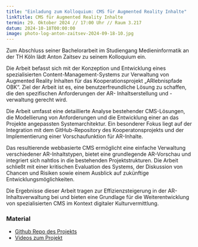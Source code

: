 ```yaml
---
title: "Einladung zum Kolloquium: CMS für Augmented Reality Inhalte"
linkTitle: CMS für Augmented Reality Inhalte
termin: 29. Oktober 2024 // 17:00 Uhr // Raum 3.217
datum: 2024-10-18T00:00:00
image: photo-log-anton-zaitsev-2024-09-18-10.jpg
---
```

Zum Abschluss seiner Bachelorarbeit im Studiengang Medieninformatik an der TH Köln lädt Anton Zaitsev zu seinem Kolloquium ein. 

Die Arbeit befasst sich mit der Konzeption und Entwicklung eines spezialisierten Content-Management-Systems zur Verwaltung von Augmented Reality Inhalten für das Kooperationsprojekt „ARlebnispfade OBK“. Ziel der Arbeit ist es, eine benutzerfreundliche Lösung zu schaffen, die den spezifischen Anforderungen der AR- Inhaltserstellung und -verwaltung gerecht wird.

Die Arbeit umfasst eine detaillierte Analyse bestehender CMS-Lösungen, die Modellierung von Anforderungen und die Entwicklung einer an das Projekte angepassten Systemarchitektur. Ein besonderer Fokus liegt auf der Integration mit dem GitHub-Repository des Kooperatonsprojekts und der Implementierung einer Vorschaufunktion für AR-Inhalte.

Das resultierende webbasierte CMS ermöglicht eine einfache Verwaltung verschiedener AR-Inhaltstypen, bietet eine grundlegende AR-Vorschau und integriert sich nahtlos in die bestehenden Projektstrukturen. Die Arbeit schließt mit einer kritischen Evaluation des Systems, der Diskussion von Chancen und Risiken sowie einem Ausblick auf zukünftige Entwicklungsmöglichkeiten.

Die Ergebnisse dieser Arbeit tragen zur Effizienzsteigerung in der AR-Inhaltsverwaltung bei und bieten eine Grundlage für die Weiterentwicklung von spezialisierten CMS im Kontext digitaler Kulturvermittlung.

### Material

- [Github Repo des Projekts](https://github.com/antonztsv/arlebnispfade-cms)
- [Videos zum Projekt](https://www.youtube.com/playlist?list=PLaI0xm7NappUQzcyIXr0htxb5Lpi2Nder)
